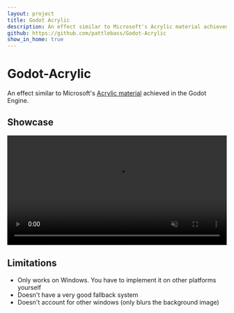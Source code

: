 ```yaml
---
layout: project
title: Godot Acrylic
description: An effect similar to Microsoft's Acrylic material achieved in the Godot Engine.
github: https://github.com/pattlebass/Godot-Acrylic
show_in_home: true
---
```


# Godot-Acrylic
An effect similar to Microsoft's [Acrylic material](https://docs.microsoft.com/en-us/windows/apps/design/style/acrylic) achieved in the Godot Engine.

## Showcase

<video width="100%" muted controls>
    <source src="https://user-images.githubusercontent.com/49322676/164967823-2c217985-0849-481f-b22a-5ae74d33e065.mp4" type="video/mp4">
</video>

## Limitations

* Only works on Windows. You have to implement it on other platforms yourself
* Doesn't have a very good fallback system
* Doesn't account for other windows (only blurs the background image)
